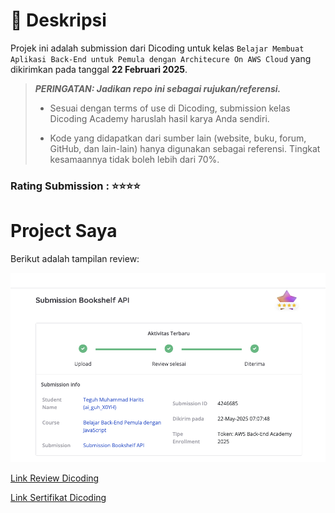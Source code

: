 # 📃 Deskripsi

Projek ini adalah submission dari Dicoding untuk kelas `Belajar Membuat Aplikasi Back-End untuk Pemula dengan Architecure On AWS Cloud` yang dikirimkan pada tanggal <b>22 Februari 2025</b>.

> **_PERINGATAN: Jadikan repo ini sebagai rujukan/referensi._**
>
> - Sesuai dengan terms of use di Dicoding, submission kelas Dicoding Academy haruslah hasil karya Anda sendiri.
>
> - Kode yang didapatkan dari sumber lain (website, buku, forum, GitHub, dan lain-lain) hanya digunakan sebagai referensi. Tingkat kesamaannya tidak boleh lebih dari 70%.

### Rating Submission : ⭐⭐⭐⭐
# Project Saya

Berikut adalah tampilan review:

[![Review Screenshot](screenshots/reviews.png)](https://www.dicoding.com/academysubmissions/4246685)

[Link Review Dicoding](https://www.dicoding.com/academysubmissions/4246685)

[Link Sertifikat Dicoding](https://www.dicoding.com/certificates/RVZKWN95QZD5)
